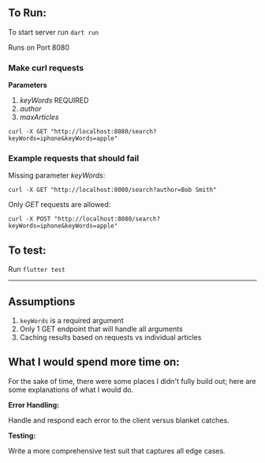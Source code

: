 ## To Run:

To start server run  `dart run`

Runs on Port 8080

### Make curl requests

**Parameters**

1. *keyWords* REQUIRED
2. *author*
3. *maxArticles*

`curl -X GET "http://localhost:8080/search?keyWords=iphone&keyWords=apple"`

### Example requests that should fail

Missing parameter *keyWords*:

`curl -X GET "http://localhost:8080/search?author=Bob Smith"`

Only *GET* requests are allowed:

`curl -X POST "http://localhost:8080/search?keyWords=iphone&keyWords=apple"`


## To test:

Run `flutter test`

---

## Assumptions

1. `keyWords` is a required argument
2. Only 1 GET endpoint that will handle all arguments
3. Caching results based on requests vs individual articles

## What I would spend more time on:
For the sake of time, there were some places I didn't fully build out; here are some explanations of what I would do.

**Error Handling:**

Handle and respond each error to the client versus blanket catches. 

**Testing:**

Write a more comprehensive test suit that captures all edge cases.




